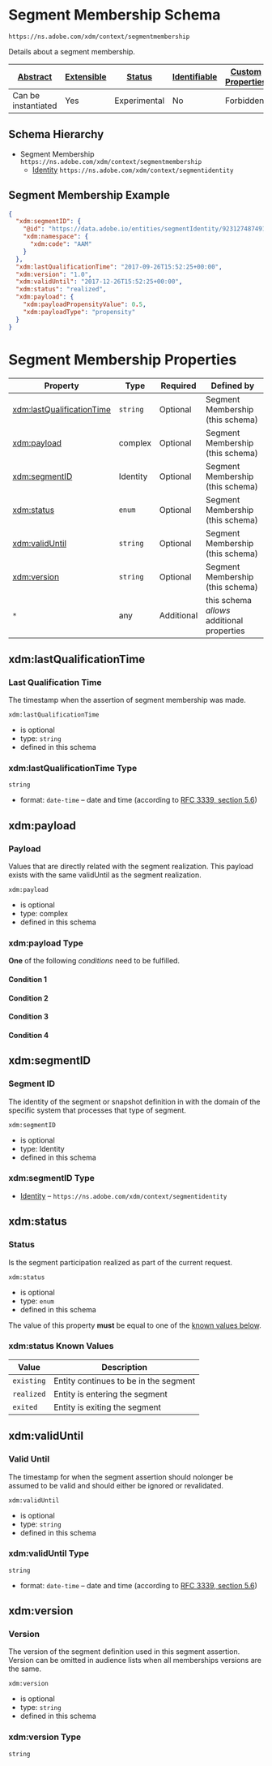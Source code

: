 
# Segment Membership Schema

```
https://ns.adobe.com/xdm/context/segmentmembership
```

Details about a segment membership.

| [Abstract](../../abstract.md) | [Extensible](../../extensions.md) | [Status](../../status.md) | [Identifiable](../../id.md) | [Custom Properties](../../extensions.md) | [Additional Properties](../../extensions.md) | Defined In |
|-------------------------------|-----------------------------------|---------------------------|-----------------------------|------------------------------------------|----------------------------------------------|------------|
| Can be instantiated | Yes | Experimental | No | Forbidden | Permitted | [context/segmentmembership.schema.json](context/segmentmembership.schema.json) |
## Schema Hierarchy

* Segment Membership `https://ns.adobe.com/xdm/context/segmentmembership`
  * [Identity](segmentidentity.schema.md) `https://ns.adobe.com/xdm/context/segmentidentity`


## Segment Membership Example
```json
{
  "xdm:segmentID": {
    "@id": "https://data.adobe.io/entities/segmentIdentity/92312748749128",
    "xdm:namespace": {
      "xdm:code": "AAM"
    }
  },
  "xdm:lastQualificationTime": "2017-09-26T15:52:25+00:00",
  "xdm:version": "1.0",
  "xdm:validUntil": "2017-12-26T15:52:25+00:00",
  "xdm:status": "realized",
  "xdm:payload": {
    "xdm:payloadPropensityValue": 0.5,
    "xdm:payloadType": "propensity"
  }
}
```

# Segment Membership Properties

| Property | Type | Required | Defined by |
|----------|------|----------|------------|
| [xdm:lastQualificationTime](#xdmlastqualificationtime) | `string` | Optional | Segment Membership (this schema) |
| [xdm:payload](#xdmpayload) | complex | Optional | Segment Membership (this schema) |
| [xdm:segmentID](#xdmsegmentid) | Identity | Optional | Segment Membership (this schema) |
| [xdm:status](#xdmstatus) | `enum` | Optional | Segment Membership (this schema) |
| [xdm:validUntil](#xdmvaliduntil) | `string` | Optional | Segment Membership (this schema) |
| [xdm:version](#xdmversion) | `string` | Optional | Segment Membership (this schema) |
| `*` | any | Additional | this schema *allows* additional properties |

## xdm:lastQualificationTime
### Last Qualification Time

The timestamp when the assertion of segment membership was made.

`xdm:lastQualificationTime`
* is optional
* type: `string`
* defined in this schema

### xdm:lastQualificationTime Type


`string`
* format: `date-time` – date and time (according to [RFC 3339, section 5.6](http://tools.ietf.org/html/rfc3339))






## xdm:payload
### Payload

Values that are directly related with the segment realization. This payload exists with the same validUntil as the segment realization.

`xdm:payload`
* is optional
* type: complex
* defined in this schema

### xdm:payload Type


**One** of the following *conditions* need to be fulfilled.


#### Condition 1



#### Condition 2



#### Condition 3



#### Condition 4







## xdm:segmentID
### Segment ID

The identity of the segment or snapshot definition in with the domain of the specific system that processes that type of segment.

`xdm:segmentID`
* is optional
* type: Identity
* defined in this schema

### xdm:segmentID Type


* [Identity](segmentidentity.schema.md) – `https://ns.adobe.com/xdm/context/segmentidentity`





## xdm:status
### Status

Is the segment participation realized as part of the current request.

`xdm:status`
* is optional
* type: `enum`
* defined in this schema

The value of this property **must** be equal to one of the [known values below](#xdm:status-known-values).

### xdm:status Known Values
| Value | Description |
|-------|-------------|
| `existing` | Entity continues to be in the segment |
| `realized` | Entity is entering the segment |
| `exited` | Entity is exiting the segment |




## xdm:validUntil
### Valid Until

The timestamp for when the segment assertion should nolonger be assumed to be valid and should either be ignored or revalidated.

`xdm:validUntil`
* is optional
* type: `string`
* defined in this schema

### xdm:validUntil Type


`string`
* format: `date-time` – date and time (according to [RFC 3339, section 5.6](http://tools.ietf.org/html/rfc3339))






## xdm:version
### Version

The version of the segment definition used in this segment assertion. Version can be omitted in audience lists when all memberships versions are the same.

`xdm:version`
* is optional
* type: `string`
* defined in this schema

### xdm:version Type


`string`





